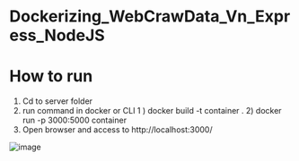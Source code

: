 # Dockerizing_WebCrawData_Vn_Express_NodeJS

# How to run 
  1) Cd to server folder
  2) run command in docker or CLI
      1 ) docker build -t container .
      2)  docker run -p 3000:5000 container
  3) Open browser and access to http://localhost:3000/
      
  ![image](https://user-images.githubusercontent.com/86192249/175817479-a9f9819f-e70a-4f28-bd3a-29e4e1b37234.png)
